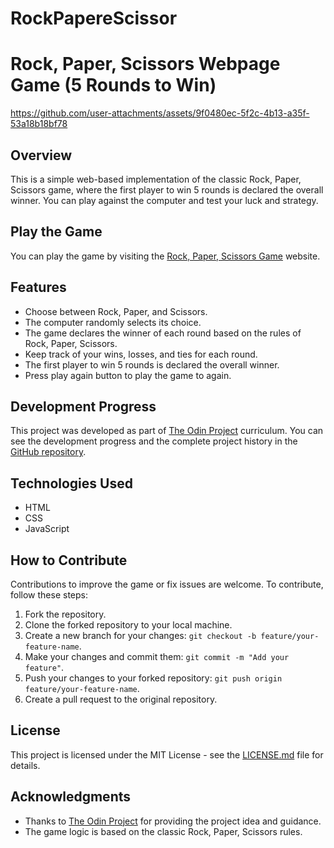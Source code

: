 # RockPapereScissor
# Rock, Paper, Scissors Webpage Game (5 Rounds to Win)



https://github.com/user-attachments/assets/9f0480ec-5f2c-4b13-a35f-53a18b18bf78



## Overview

This is a simple web-based implementation of the classic Rock, Paper, Scissors game, where the first player to win 5 rounds is declared the overall winner. You can play against the computer and test your luck and strategy.

## Play the Game

You can play the game by visiting the [Rock, Paper, Scissors Game](https://umarocks.github.io/RockPapereScissor/) website.

## Features

- Choose between Rock, Paper, and Scissors.
- The computer randomly selects its choice.
- The game declares the winner of each round based on the rules of Rock, Paper, Scissors.
- Keep track of your wins, losses, and ties for each round.
- The first player to win 5 rounds is declared the overall winner.
- Press play again button to play the game to again.

## Development Progress

This project was developed as part of [The Odin Project](https://www.theodinproject.com) curriculum. You can see the development progress and the complete project history in the [GitHub repository](https://github.com/Umarocks/TheOdinProject/tree/main/Foundation/Project-RockPaperScissor).

## Technologies Used

- HTML
- CSS
- JavaScript

## How to Contribute

Contributions to improve the game or fix issues are welcome. To contribute, follow these steps:

1. Fork the repository.
2. Clone the forked repository to your local machine.
3. Create a new branch for your changes: `git checkout -b feature/your-feature-name`.
4. Make your changes and commit them: `git commit -m "Add your feature"`.
5. Push your changes to your forked repository: `git push origin feature/your-feature-name`.
6. Create a pull request to the original repository.

## License

This project is licensed under the MIT License - see the [LICENSE.md](LICENSE.md) file for details.

## Acknowledgments

- Thanks to [The Odin Project](https://www.theodinproject.com) for providing the project idea and guidance.
- The game logic is based on the classic Rock, Paper, Scissors rules.

